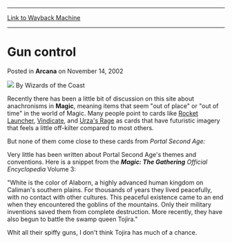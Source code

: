 
---
[Link to Wayback Machine](https://web.archive.org/web/20220125002620/https://magic.wizards.com/en/articles/archive/arcana/gun-control-2002-11-14)

[_metadata_:author]:- "Wizards of the Coast"
[_metadata_:description]:- "Recently there has been a little bit of discussion on this site about anachronisms in Magic, meaning items that seem `out of place` or `out of time` in the world of Magic. Many people point to cards like Rocket Launcher, Vindicate, and Urza's Rage as cards that have futuristic imagery that feels a little off-kilter compared to most others. But none of them come close to these"
[_metadata_:generator]:- "Drupal 7 (http://drupal.org)"
[_metadata_:node]:- "604746"
[_metadata_:publish_date]:- "2002-11-14"
[_metadata_:source]:- "div-main-content"
[_metadata_:title]:- "Gun control"
[_metadata_:wayback_capture_timestamp]:- "2022-01-25 00:26:20"
[_metadata_:wayback_raw_url]:- "https://web.archive.org/web/20220125002620id_/https://magic.wizards.com/en/articles/archive/arcana/gun-control-2002-11-14"
[_metadata_:wayback_url]:- "https://magic.wizards.com/en/articles/archive/arcana/gun-control-2002-11-14"
---


Gun control
===========



 Posted in **Arcana**
 on November 14, 2002 






![](https://media.magic.wizards.com/styles/auth_small/public/images/person/wizards_author.jpg)
By Wizards of the Coast











Recently there has been a little bit of discussion on this site about anachronisms in **Magic**, meaning items that seem "out of place" or "out of time" in the world of Magic. Many people point to cards like [Rocket Launcher](https://gatherer.wizards.com/Pages/Card/Details.aspx?name=Rocket+Launcher), [Vindicate](https://gatherer.wizards.com/Pages/Card/Details.aspx?name=Vindicate), and [Urza's Rage](https://gatherer.wizards.com/Pages/Card/Details.aspx?name=Urza%27s+Rage) as cards that have futuristic imagery that feels a little off-kilter compared to most others.


But none of them come close to these cards from *Portal Second Age:*


Very little has been written about Portal Second Age's themes and conventions. Here is a snippet from the ***Magic: The Gathering** Official Encyclopedia* Volume 3:


"White is the color of Alaborn, a highly advanced human kingdom on Caliman's southern plains. For thousands of years they lived peacefully, with no contact with other cultures. This peaceful existence came to an end when they encountered the goblins of the mountains. Only their military inventions saved them from complete destruction. More recently, they have also begun to battle the swamp queen Tojira."


Whit all their spiffy guns, I don't think Tojira has much of a chance.








